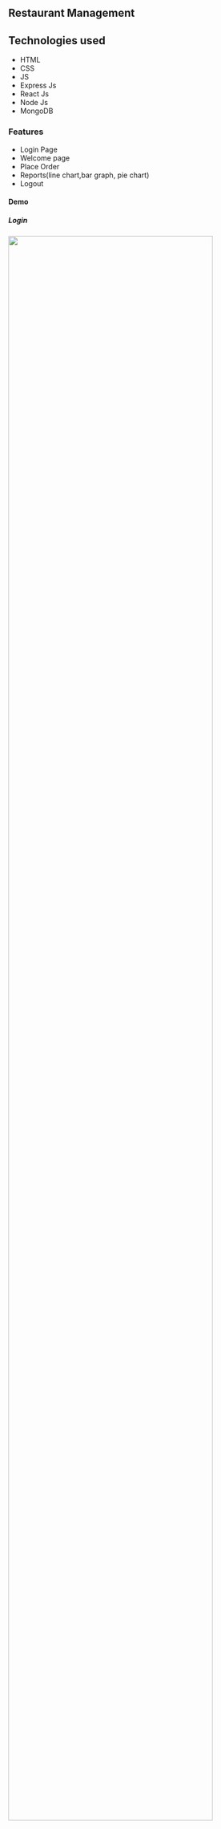 ## Restaurant Management


## Technologies used
* HTML
* CSS
* JS
* Express Js
* React Js
* Node Js
* MongoDB

### Features
*  Login Page
*  Welcome page
*  Place Order
*  Reports(line chart,bar graph, pie chart)
*  Logout


#### Demo


<p align="center">
  
  ##### Login
  
<img src="images/ital1.JPG" height="90%" width="90%" >
  <br/>
  
  ##### Welcome
  
<img src="images/1u.PNG" height="90%" width="90%" >
  <br/>
  
  ##### Add Item
  
<img src="images/i1.PNG" height="90%" width="90%" >
  <br/>
  
  ##### Items
  
<img src="images/i2.PNG" height="90%" width="90%" >
  <br/>
  
  
    
  ##### Delete Item
  
<img src="images/i3.PNG" height="90%" width="90%" >
  <br/>
  
      
  ##### Search Item
  
<img src="images/i4.PNG" height="90%" width="90%" >
  <br/>
  
  <img src="images/i5.PNG" height="90%" width="90%" >
  <br/>
  
  ##### Add Order

  
  <img src="images/2u.PNG" height="90%" width="90%" >
  <br/>
  
  <img src="images/3u.PNG" height="90%" width="90%" >
  <br/>
  
  <img src="images/4u.PNG" height="90%" width="90%" >
  <br/>
  
  ##### Remove item from order

  
  <img src="images/5u.PNG" height="90%" width="90%" >
  <br/>
  
  <img src="images/6u.PNG" height="90%" width="90%" >
  <br/>
  
  
  ##### Order Reports
    
  <img src="images/6u1.PNG" height="90%" width="90%" >
  <br/>
  
    
  <img src="images/6u2.PNG" height="90%" width="90%" >
  <br/>
  
  
  <img src="images/7u.PNG" height="90%" width="90%" >
  <br/>
  
  
  
   <img src="images/8u.PNG" height="90%" width="90%" >
  <br/>
</p>
